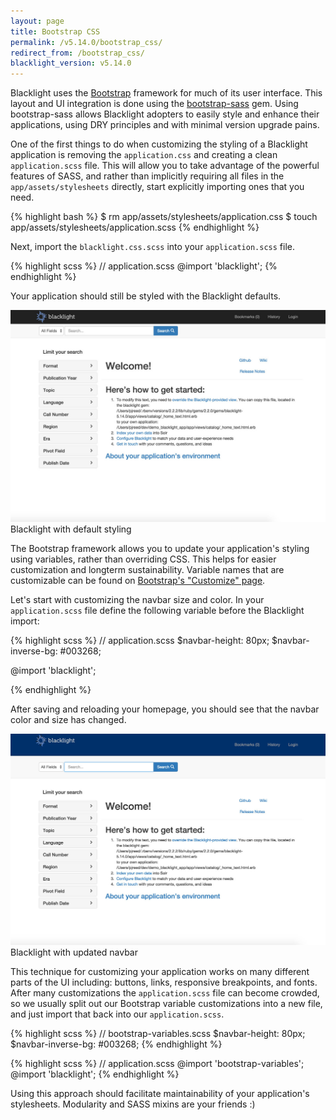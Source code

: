 ```yaml
---
layout: page
title: Bootstrap CSS
permalink: /v5.14.0/bootstrap_css/
redirect_from: /bootstrap_css/
blacklight_version: v5.14.0
---
```


Blacklight uses the [Bootstrap](http://getbootstrap.com/) framework for much of its user interface. This layout and UI integration is done using the [bootstrap-sass](https://github.com/twbs/bootstrap-sass) gem. Using bootstrap-sass allows Blacklight adopters to easily style and enhance their applications, using DRY principles and with minimal version upgrade pains.

One of the first things to do when customizing the styling of a Blacklight application is removing the `application.css` and creating a clean `application.scss` file. This will allow you to take advantage of the powerful features of SASS, and rather than implicitly requiring all files in the `app/assets/stylesheets` directly, start explicitly importing ones that you need.

{% highlight bash %}
$ rm app/assets/stylesheets/application.css
$ touch app/assets/stylesheets/application.scss
{% endhighlight %}

Next, import the `blacklight.css.scss` into your `application.scss` file.

{% highlight scss %}
// application.scss
@import 'blacklight';
{% endhighlight %}

Your application should still be styled with the Blacklight defaults.

<div class='image-well'>
  <img src='/public/images/default-styles.jpg' alt='Blacklight with default styling' />
  <div class='caption'>Blacklight with default styling</div>
</div>

The Bootstrap framework allows you to update your application's styling using variables, rather than overriding CSS. This helps for easier customization and longterm sustainability. Variable names that are customizable can be found on [Bootstrap's "Customize" page](http://getbootstrap.com/customize/).

Let's start with customizing the navbar size and color. In your `application.scss` file define the following variable before the Blacklight import:

{% highlight scss %}
// application.scss
$navbar-height: 80px;
$navbar-inverse-bg: #003268;

@import 'blacklight';

{% endhighlight %}

After saving and reloading your homepage, you should see that the navbar color and size has changed.

<div class='image-well'>
  <img src='/public/images/updated-navbar.jpg' alt='Blacklight with updated navbar' />
  <div class='caption'>Blacklight with updated navbar</div>
</div>

This technique for customizing your application works on many different parts of the UI including: buttons, links, responsive breakpoints, and fonts. After many customizations the `application.scss` file can become crowded, so we usually split out our Bootstrap variable customizations into a new file, and just import that back into our `application.scss`.

{% highlight scss %}
// bootstrap-variables.scss
$navbar-height: 80px;
$navbar-inverse-bg: #003268;
{% endhighlight %}

{% highlight scss %}
// application.scss
@import 'bootstrap-variables';
@import 'blacklight';
{% endhighlight %}

Using this approach should facilitate maintainability of your application's stylesheets. Modularity and SASS mixins are your friends :)

